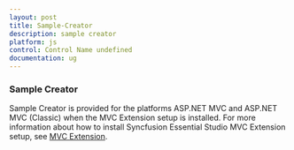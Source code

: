```yaml
---
layout: post
title: Sample-Creator
description: sample creator
platform: js
control: Control Name undefined
documentation: ug
---
```


### Sample Creator

Sample Creator is provided for the platforms ASP.NET MVC and ASP.NET MVC (Classic) when the MVC Extension setup is installed. For more information about how to install Syncfusion Essential Studio MVC Extension setup, see [MVC Extension](http://www.syncfusion.com/kb/2350/how-to-install-syncfusion-essential-studio-mvc-extension-setup).

